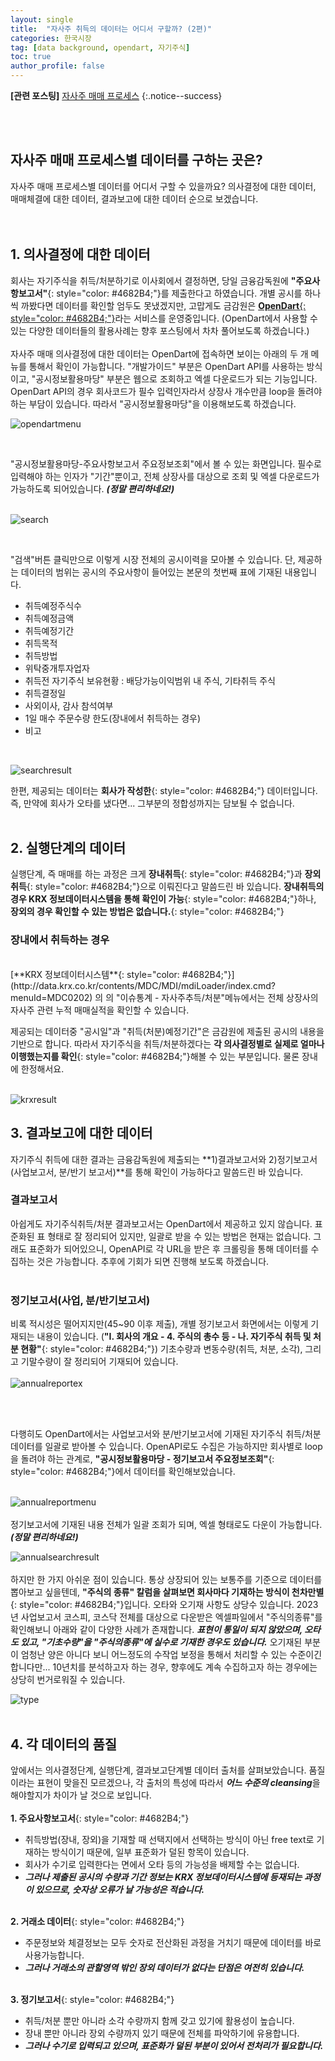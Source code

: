 ```yaml
---
layout: single
title:  "자사주 취득의 데이터는 어디서 구할까? (2편)"
categories: 한국시장
tag: [data background, opendart, 자기주식]
toc: true
author_profile: false
---
```


<head>
  <style>
    table.dataframe {
      white-space: normal;
      width: 100%;
      height: 240px;
      display: block;
      overflow: auto;
      font-family: Arial, sans-serif;
      font-size: 0.9rem;
      line-height: 20px;
      text-align: center;
      border: 0px !important;
    }

    table.dataframe th {
      text-align: center;
      font-weight: bold;
      padding: 8px;
    }

    table.dataframe td {
      text-align: center;
      padding: 8px;
    }

    table.dataframe tr:hover {
      background: #b8d1f3; 
    }

    .output_prompt {
      overflow: auto;
      font-size: 0.9rem;
      line-height: 1.45;
      border-radius: 0.3rem;
      -webkit-overflow-scrolling: touch;
      padding: 0.8rem;
      margin-top: 0;
      margin-bottom: 15px;
      font: 1rem Consolas, "Liberation Mono", Menlo, Courier, monospace;
      color: $code-text-color;
      border: solid 1px $border-color;
      border-radius: 0.3rem;
      word-break: normal;
      white-space: pre;
    }

  .dataframe tbody tr th:only-of-type {
      vertical-align: middle;
  }

  .dataframe tbody tr th {
      vertical-align: top;
  }

  .dataframe thead th {
      text-align: center !important;
      padding: 8px;
  }

  .page__content p {
      margin: 0 0 0px !important;
  }

  .page__content p > strong {
    font-size: 1.0rem !important;
  }

  .notice--success a {
  font-size: 1.2rem !important; 
  }

  </style>
</head>


**[관련 포스팅]** [자사주 매매 프로세스](https://beaten-by-the-market.github.io/%ED%95%9C%EA%B5%AD%EC%8B%9C%EC%9E%A5/buybackexplanation/)
{:.notice--success}

<br>
<br>

## 자사주 매매 프로세스별 데이터를 구하는 곳은?


자사주 매매 프로세스별 데이터를 어디서 구할 수 있을까요? 의사결정에 대한 데이터, 매매체결에 대한 데이터, 결과보고에 대한 데이터 순으로 보겠습니다.<br>
<br>
<br>   
   
## 1. 의사결정에 대한 데이터

   
회사는 자기주식을 취득/처분하기로 이사회에서 결정하면, 당일 금융감독원에 **"주요사항보고서"**{: style="color: #4682B4;"}를 제출한다고 하였습니다. 개별 공시를 하나씩 까봤다면 데이터를 확인할 엄두도 못냈겠지만, 고맙게도 금감원은 [**OpenDart**{: style="color: #4682B4;"}](https://opendart.fss.or.kr/)라는 서비스를 운영중입니다. (OpenDart에서 사용할 수 있는 다양한 데이터들의 활용사례는 향후 포스팅에서 차차 풀어보도록 하겠습니다.) <br>
<br>
자사주 매매 의사결정에 대한 데이터는 OpenDart에 접속하면 보이는 아래의 두 개 메뉴를 통해서 확인이 가능합니다. "개발가이드" 부분은 OpenDart API를 사용하는 방식이고, "공시정보활용마당" 부분은 웹으로 조회하고 엑셀 다운로드가 되는 기능입니다. <br>
OpenDart API의 경우 회사코드가 필수 입력인자라서 상장사 개수만큼 loop을 돌려야 하는 부담이 있습니다. 따라서 "공시정보활용마당"을 이용해보도록 하겠습니다.
<br>

![opendartmenu]({{site.url}}/assets/images/2025-01-22-buybackexpl2/opendartmenu.png)<br>

<br>

"공시정보활용마당-주요사항보고서 주요정보조회"에서 볼 수 있는 화면입니다. 필수로 입력해야 하는 인자가 "기간"뿐이고, 전체 상장사를 대상으로 조회 및 엑셀 다운로드가 가능하도록 되어있습니다. ***(정말 편리하네요!)***<br><br>


![search]({{site.url}}/assets/images/2025-01-22-buybackexpl2/search.png)<br>

<br>

"검색"버튼 클릭만으로 이렇게 시장 전체의 공시이력을 모아볼 수 있습니다. 단, 제공하는 데이터의 범위는 공시의 주요사항이 들어있는 본문의 첫번째 표에 기재된 내용입니다. 
* 취득예정주식수
* 취득예정금액
* 취득예정기간
* 취득목적
* 취득방법
* 위탁중개투자업자
* 취득전 자기주식 보유현황 : 배당가능이익범위 내 주식, 기타취득 주식
* 취득결정일
* 사외이사, 감사 참석여부
* 1일 매수 주문수량 한도(장내에서 취득하는 경우)
* 비고
<br>

![searchresult]({{site.url}}/assets/images/2025-01-22-buybackexpl2/searchresult.png)<br>

한편, 제공되는 데이터는 **회사가 작성한**{: style="color: #4682B4;"} 데이터입니다. 즉, 만약에 회사가 오타를 냈다면... 그부분의 정합성까지는 담보될 수 없습니다. <br>
<br>

   
## 2. 실행단계의 데이터
    
실행단계, 즉 매매를 하는 과정은 크게 **장내취득**{: style="color: #4682B4;"}과 **장외취득**{: style="color: #4682B4;"}으로 이뤄진다고 말씀드린 바 있습니다. **장내취득의 경우 KRX 정보데이터시스템을 통해 확인이 가능**{: style="color: #4682B4;"}하나, **장외의 경우 확인할 수 있는 방법은 없습니다.**{: style="color: #4682B4;"}<br>

### 장내에서 취득하는 경우

<br>
[**KRX 정보데이터시스템**{: style="color: #4682B4;"}](http://data.krx.co.kr/contents/MDC/MDI/mdiLoader/index.cmd?menuId=MDC0202) 의 의 "이슈통계 - 자사주추득/처분"메뉴에서는 전체 상장사의 자사주 관련 누적 매매실적을 확인할 수 있습니다. <br>

제공되는 데이터중 "공시일"과 "취득(처분)예정기간"은 금감원에 제출된 공시의 내용을 기반으로 합니다. 따라서 자기주식을 취득/처분하겠다는 **각 의사결정별로 실제로 얼마나 이행했는지를 확인**{: style="color: #4682B4;"}해볼 수 있는 부분입니다. 물론 장내에 한정해서요.<br>
<br>

![krxresult]({{site.url}}/assets/images/2025-01-22-buybackexpl2/krxresult.png)


## 3. 결과보고에 대한 데이터


자기주식 취득에 대한 결과는 금융감독원에 제출되는 **1)결과보고서와 2)정기보고서(사업보고서, 분/반기 보고서)**를 통해 확인이 가능하다고 말씀드린 바 있습니다.<br>

### 결과보고서
아쉽게도 자기주식취득/처분 결과보고서는 OpenDart에서 제공하고 있지 않습니다. 표준화된 표 형태로 잘 정리되어 있지만, 일괄로 받을 수 있는 방법은 현재는 없습니다. 그래도 표준화가 되어있으니, OpenAPI로 각 URL을 받은 후 크롤링을 통해 데이터를 수집하는 것은 가능합니다. 추후에 기회가 되면 진행해 보도록 하겠습니다. <br>
<br>

### 정기보고서(사업, 분/반기보고서)
비록 적시성은 떨어지지만(45~90 이후 제출), 개별 정기보고서 화면에서는 이렇게 기재되는 내용이 있습니다. (**"Ⅰ. 회사의 개요 - 4. 주식의 총수 등 - 나. 자기주식 취득 및 처분 현황"**{: style="color: #4682B4;"}) 기초수량과 변동수량(취득, 처분, 소각), 그리고 기말수량이 잘 정리되어 기재되어 있습니다.<br><br>
![annualreportex]({{site.url}}/assets/images/2025-01-22-buybackexpl2/annualreportex.png)

<br><br>

다행히도 OpenDart에서는 사업보고서와 분/반기보고서에 기재된 자기주식 취득/처분 데이터를 일괄로 받아볼 수 있습니다. OpenAPI로도 수집은 가능하지만 회사별로 loop을 돌려야 하는 관계로, **"공시정보활용마당 - 정기보고서 주요정보조회"**{: style="color: #4682B4;"}에서 데이터를 확인해보았습니다. 
<br>
<br>

![annualreportmenu]({{site.url}}/assets/images/2025-01-22-buybackexpl2/annualreportmenu.png)
<br>
<br>
정기보고서에 기재된 내용 전체가 일괄 조회가 되며, 엑셀 형태로도 다운이 가능합니다. ***(정말 편리하네요!)***
<br>

![annualsearchresult]({{site.url}}/assets/images/2025-01-22-buybackexpl2/annualsearchresult.png)
<br>
<br>
하지만 한 가지 아쉬운 점이 있습니다. 통상 상장되어 있는 보통주를 기준으로 데이터를 뽑아보고 싶을텐데, **"주식의 종류" 칼럼을 살펴보면 회사마다 기재하는 방식이 천차만별**{: style="color: #4682B4;"}입니다. 오타와 오기재 사항도 상당수 있습니다. 2023년 사업보고서 코스피, 코스닥 전체를 대상으로 다운받은 엑셀파일에서 "주식의종류"를 확인해보니 아래와 같이 다양한 사례가 존재합니다. ***표현이 통일이 되지 않았으며, 오타도 있고, "기초수량"을 "주식의종류"에 실수로 기재한 경우도 있습니다.*** 오기재된 부분이 엄청난 양은 아니다 보니 어느정도의 수작업 보정을 통해서 처리할 수 있는 수준이긴합니다만... 10년치를 분석하고자 하는 경우, 향후에도 계속 수집하고자 하는 경우에는 상당히 번거로워질 수 있습니다.<br>

![type]({{site.url}}/assets/images/2025-01-22-buybackexpl2/typo.png)
<br><br>


## 4. 각 데이터의 품질
앞에서는 의사결정단계, 실행단계, 결과보고단계별 데이터 출처를 살펴보았습니다. 품질이라는 표현이 맞을진 모르겠으나, 각 출처의 특성에 따라서 ***어느 수준의 cleansing***을 해야할지가 차이가 날 것으로 보입니다.
<br><br>
**1. 주요사항보고서**{: style="color: #4682B4;"}<br>
* 취득방법(장내, 장외)을 기재할 때 선택지에서 선택하는 방식이 아닌 free text로 기재하는 방식이기 때문에, 일부 표준화가 덜된 항목이 있습니다.
* 회사가 수기로 입력한다는 면에서 오타 등의 가능성을 배제할 수는 없습니다.
* ***그러나 제출된 공시의 수량과 기간 정보는 KRX 정보데이터시스템에 등재되는 과정이 있으므로, 숫자상 오류가 날 가능성은 적습니다.*** 
<br><br>

**2. 거래소 데이터**{: style="color: #4682B4;"}<br>
* 주문정보와 체결정보는 모두 숫자로 전산화된 과정을 거치기 때문에 데이터를 바로 사용가능합니다.
* ***그러나 거래소의 관할영역 밖인 장외 데이터가 없다는 단점은 여전히 있습니다.*** 
<br><br>

**3. 정기보고서**{: style="color: #4682B4;"}<br>
* 취득/처분 뿐만 아니라 소각 수량까지 함께 갖고 있기에 활용성이 높습니다.
* 장내 뿐만 아니라 장외 수량까지 있기 때문에 전체를 파악하기에 유용합니다.
* ***그러나 수기로 입력되고 있으며, 표준화가 덜된 부분이 있어서 전처리가 필요합니다.***